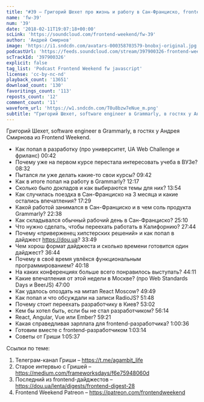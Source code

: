 ```yaml
---
title: "#39 – Григорий Шехет про жизнь и работу в Сан-Франциско, frontend-дайджест и FRP"
name: 'fw-39'
num: '39'
date: '2018-02-11T19:07:18+00:00'
scLink: 'https://soundcloud.com/frontend-weekend/fw-39'
author: 'Андрей Смирнов'
image: 'https://i1.sndcdn.com/avatars-000358703579-bnobxj-original.jpg'
podcastUrl: 'https://feeds.soundcloud.com/stream/397900326-frontend-weekend-fw-39.m4a'
scTrackId: '397900326'
explicit: false
tag_list: 'Podcast Frontend Weekend fw javascript'
license: 'cc-by-nc-nd'
playback_count: '13651'
download_count: '130'
favoritings_count: '113'
reposts_count: '12'
comment_count: '11'
waveform_url: 'https://w1.sndcdn.com/T0u8bzw7eNue_m.png'
subtitle: "Григорий Шехет, software engineer в Grammarly, в гостях у Андрея Смирнова из Frontend Weekend. "
---
```

Григорий Шехет, software engineer в Grammarly, в гостях у Андрея Смирнова из Frontend Weekend. 

- Как попал в разработку (про университет, UA Web Challenge и фриланс) <timecode sec="42">00:42</timecode>
- Почему уже на первом курсе перестала интересовать учеба в ВУЗе? <timecode sec="512">08:32</timecode>
- Пытался ли уже делать какие-то свои курсы? <timecode sec="582">09:42</timecode>
- Как в итоге попал на работу в Grammarly? <timecode sec="737">12:17</timecode>
- Сколько было докладов и как выбираются темы для них? <timecode sec="834">13:54</timecode>
- Как случилась поездка в Сан-Франциско на 3 месяца и какие остались впечатления? <timecode sec="1049">17:29</timecode>
- Какой работой занимался в Сан-Франциско и в чем соль продукта Grammarly? <timecode sec="1358">22:38</timecode>
- Как складывался обычный рабочий день в Сан-Франциско? <timecode sec="1510">25:10</timecode>
- Что нужно сделать, чтобы переехать работать в Калифорнию? <timecode sec="1664">27:44</timecode>
- Почему «приверженец хипстерских решений» и как попал в дайджест https://dou.ua? <timecode sec="2029">33:49</timecode>
- Чем хорош формат дайджеста и сколько времени готовится один дайджест? <timecode sec="2204">36:44</timecode>
- Почему в своё время увлёкся функциональным программированием? <timecode sec="2418">40:18</timecode>
- На каких конференциях больше всего понравилось выступать? <timecode sec="2651">44:11</timecode>
- Какие впечатления от этой недели в Москве? (про Web Standards Days и BeerJS) <timecode sec="2820">47:00</timecode>
- Как удалось опоздать на митап React Moscow? <timecode sec="2989">49:49</timecode>
- Как попал и что обсуждали на записи RadioJS? <timecode sec="3108">51:48</timecode>
- Почему стоит переехать разработчику в Киев? <timecode sec="3182">53:02</timecode> 
- Кем бы хотел быть, если бы не стал разработчиком? <timecode sec="3374">56:14</timecode>
- React, Angular, Vue или Ember? <timecode sec="3561">59:21</timecode>
- Какая справедливая зарплата для frontend-разработчика? <timecode sec="3636">1:00:36</timecode>
- Готовим вместе с frontend-разработчиком <timecode sec="3794">1:03:14</timecode>
- Советы от Гриши <timecode sec="3937">1:05:37</timecode>

Ссылки по теме:
1) Телеграм-канал Гриши – https://t.me/agambit_life
2) Старое интервью с Гришей – https://medium.com/frameworksdays/f6e75948060d
3) Последний из frontend-дайджестов – https://dou.ua/lenta/digests/frontend-digest-28
4) Frontend Weekend Patreon – https://patreon.com/frontendweekend